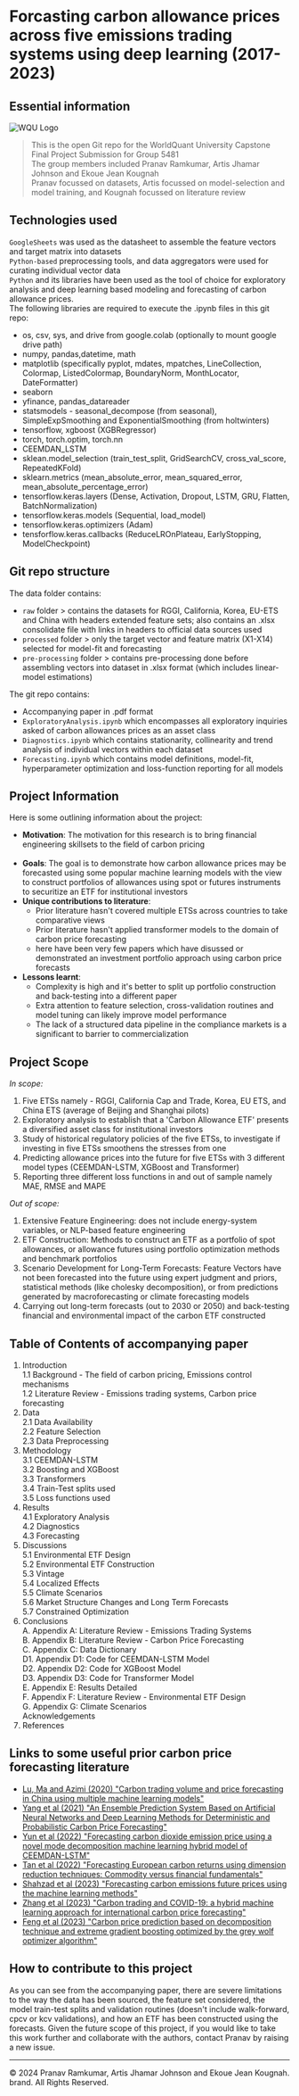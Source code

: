 # Forcasting carbon allowance prices across five emissions trading systems using deep learning (2017-2023)


## Essential information
![WQU Logo](https://upload.wikimedia.org/wikipedia/commons/thumb/7/72/WQU_logo_color.png/440px-WQU_logo_color.png)
> This is the open Git repo for the WorldQuant University Capstone Final Project Submission for Group 5481 </br>
The group members included Pranav Ramkumar, Artis Jhamar Johnson and Ekoue Jean Kougnah </br>
Pranav focussed on datasets, Artis focussed on model-selection and model training, and Kougnah focussed on literature review

## Technologies used
`GoogleSheets` was used as the datasheet to assemble the feature vectors and target matrix into datasets </br>
`Python-based` preprocessing tools, and data aggregators were used for curating individual vector data </br>
`Python` and its libraries have been used as the tool of choice for exploratory analysis and deep learning based modeling and forecasting of carbon allowance prices. </br>
The following libraries are required to execute the .ipynb files in this git repo: 
  * os, csv, sys, and drive from google.colab (optionally to mount google drive path)
  * numpy, pandas,datetime, math
  * matplotlib (specifically pyplot, mdates, mpatches, LineCollection, Colormap, ListedColormap, BoundaryNorm, MonthLocator, DateFormatter)
  * seaborn
  * yfinance, pandas_datareader
  * statsmodels - seasonal_decompose (from seasonal), SimpleExpSmoothing and ExponentialSmoothing (from holtwinters)
  * tensorflow, xgboost (XGBRegressor)
  * torch, torch.optim, torch.nn
  * CEEMDAN_LSTM
  * sklean.model_selection (train_test_split, GridSearchCV, cross_val_score, RepeatedKFold)
  * sklearn.metrics (mean_absolute_error, mean_squared_error, mean_absolute_percentage_error)
  * tensorflow.keras.layers (Dense, Activation, Dropout, LSTM, GRU, Flatten, BatchNormalization)
  * tensorflow.keras.models (Sequential, load_model)
  * tensorflow.keras.optimizers (Adam)
  * tensforflow.keras.callbacks (ReduceLROnPlateau, EarlyStopping, ModelCheckpoint)

## Git repo structure
The data folder contains:
* `raw` folder > contains the datasets for RGGI, California, Korea, EU-ETS and China with headers extended feature sets; also contains an .xlsx consolidate file with links in headers to official data sources used
* `processed` folder > only the target vector and feature matrix (X1-X14) selected for model-fit and forecasting
* `pre-processing` folder > contains pre-processing done before assembling vectors into dataset in .xlsx format (which includes linear-model estimations)
  
The git repo contains:
* Accompanying paper in .pdf format
* `ExploratoryAnalysis.ipynb` which encompasses all exploratory inquiries asked of carbon allowances prices as an asset class
* `Diagnostics.ipynb` which contains stationarity, collinearity and trend analysis of individual vectors within each dataset
* `Forecasting.ipynb` which contains model definitions, model-fit, hyperparameter optimization and loss-function reporting for all models

## Project Information
Here is some outlining information about the project:
  * **Motivation**: The motivation for this research is to bring financial engineering skillsets to the field of carbon pricing </br></br>
  * **Goals**: The goal is to demonstrate how carbon allowance prices may be forecasted using some popular machine learning models with the view to construct portfolios of allowances using spot or futures instruments to securitize an ETF for institutional investors
  * **Unique contributions to literature**:
    * Prior literature hasn't covered multiple ETSs across countries to take comparative views
    * Prior literature hasn't applied transformer models to the domain of carbon price forecasting
    * here have been very few papers which have disussed or demonstrated an investment portfolio approach using carbon price forecasts
  * **Lessons learnt**:
     * Complexity is high and it's better to split up portfolio construction and back-testing into a different paper
     * Extra attention to feature selection, cross-validation routines and model tuning can likely improve model performance
     * The lack of a structured data pipeline in the compliance markets is a significant to barrier to commercialization 

## Project Scope
*In scope:*
1. Five ETSs namely - RGGI, California Cap and Trade, Korea, EU ETS, and China ETS (average of Beijing and Shanghai pilots)
2. Exploratory analysis to establish that a 'Carbon Allowance ETF' presents a diversified asset class for institutional investors
3. Study of historical regulatory policies of the five ETSs, to investigate if investing in five ETSs smoothens the stresses from one
4. Predicting allowance prices into the future for five ETSs with 3 different model types (CEEMDAN-LSTM, XGBoost and Transformer)
5. Reporting three different loss functions in and out of sample namely MAE, RMSE and MAPE

*Out of scope:*
1. Extensive Feature Engineering: does not include energy-system variables, or NLP-based feature engineering
2. ETF Construction: Methods to construct an ETF as a portfolio of spot allowances, or allowance futures using portfolio optimization methods and benchmark portfolios
3. Scenario Development for Long-Term Forecasts: Feature Vectors have not been forecasted into the future using expert judgment and priors, statistical methods (like cholesky decomposition), or from predictions generated by macroforecasting or climate forecasting models
4. Carrying out long-term forecasts (out to 2030 or 2050) and back-testing financial and environmental impact of the carbon ETF constructed


## Table of Contents of accompanying paper
1. Introduction </br>
   1.1 Background - The field of carbon pricing, Emissions control mechanisms </br>
   1.2 Literature Review - Emissions trading systems, Carbon price forecasting </br>
2. Data </br>
   2.1 Data Availability </br>
   2.2 Feature Selection </br>
   2.3 Data Preprocessing </br>
3. Methodology </br>
   3.1 CEEMDAN-LSTM </br>
   3.2 Boosting and XGBoost </br>
   3.3 Transformers </br>
   3.4 Train-Test splits used </br>
   3.5 Loss functions used </br>
4. Results </br>
   4.1 Exploratory Analysis </br>
   4.2 Diagnostics </br>
   4.3 Forecasting </br>
5. Discussions </br>
   5.1 Environmental ETF Design </br>
   5.2 Environmental ETF Construction </br>
   5.3 Vintage </br>
   5.4 Localized Effects </br>
   5.5 Climate Scenarios </br>
   5.6 Market Structure Changes and Long Term Forecasts </br>
   5.7 Constrained Optimization </br>
6. Conclusions </br>
A. Appendix A: Literature Review - Emissions Trading Systems </br>
B. Appendix B: Literature Review - Carbon Price Forecasting </br>
C. Appendix C: Data Dictionary </br>
D1. Appendix D1: Code for CEEMDAN-LSTM Model </br>
D2. Appendix D2: Code for XGBoost Model </br>
D3. Appendix D3: Code for Transformer Model </br>
E. Appendix E: Results Detailed </br>
F. Appendix F: Literature Review - Environmental ETF Design </br>
G. Appendix G: Climate Scenarios </br>
Acknowledgements </br>
7. References </br>

## Links to some useful prior carbon price forecasting literature
* [Lu, Ma and Azimi (2020) "Carbon trading volume and price forecasting in China using multiple machine learning models"](https://www.researchgate.net/publication/337331915_Carbon_trading_volume_and_price_forecasting_in_China_using_multiple_machine_learning_models)
* [Yang et al (2021) "An Ensemble Prediction System Based on Artificial Neural Networks and Deep Learning Methods for Deterministic and Probabilistic Carbon Price Forecasting"](https://www.researcher-app.com/paper/8762007)
* [Yun et al (2022) "Forecasting carbon dioxide emission price using a novel mode decomposition machine learning hybrid model of CEEMDAN-LSTM"](https://onlinelibrary.wiley.com/doi/10.1002/ese3.1304)
* [Tan et al (2022) "Forecasting European carbon returns using dimension reduction techniques: Commodity versus financial fundamentals"](https://www.sciencedirect.com/science/article/abs/pii/S0169207021001163?via%3Dihub)
* [Shahzad et al (2023) "Forecasting carbon emissions future prices using the machine learning methods"](https://link.springer.com/article/10.1007/s10479-023-05188-7)
* [Zhang et al (2023) "Carbon trading and COVID-19: a hybrid machine learning approach for international carbon price forecasting"](https://link.springer.com/article/10.1007/s10479-023-05327-0)
* [Feng et al (2023) "Carbon price prediction based on decomposition technique and extreme gradient boosting optimized by the grey wolf optimizer algorithm"](https://www.nature.com/articles/s41598-023-45524-2)
  
## How to contribute to this project
As you can see from the accompanying paper, there are severe limitations to the way the data has been sourced, the feature set considered, the model train-test splits and validation routines (doesn't include walk-forward, cpcv or kcv validations), and how an ETF has been constructed using the forecasts. Given the future scope of this project, if you would like to take this work further and collaborate with the authors, contact Pranav by raising a new issue. 


- - -
© 2024 Pranav Ramkumar, Artis Jhamar Johnson and Ekoue Jean Kougnah. brand. All Rights Reserved.
